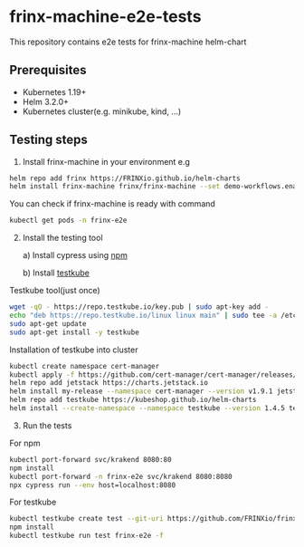 # frinx-machine-e2e-tests

This repository contains e2e tests for frinx-machine helm-chart

## Prerequisites
- Kubernetes 1.19+
- Helm 3.2.0+
- Kubernetes cluster(e.g. minikube, kind, ...)

## Testing steps

1. Install frinx-machine in your environment e.g
```bash
helm repo add frinx https://FRINXio.github.io/helm-charts
helm install frinx-machine frinx/frinx-machine --set demo-workflows.enabled=true -n frinx-e2e --create-namespace
```
You can check if frinx-machine is ready with command
```bash
kubectl get pods -n frinx-e2e
```
2. Install the testing tool

    a) Install cypress using [npm](https://docs.cypress.io/guides/getting-started/installing-cypress#Direct-download)

    b) Install [testkube](https://kubeshop.github.io/testkube/installing/)

Testkube tool(just once)
```bash
wget -qO - https://repo.testkube.io/key.pub | sudo apt-key add -
echo "deb https://repo.testkube.io/linux linux main" | sudo tee -a /etc/apt/sources.list
sudo apt-get update
sudo apt-get install -y testkube
```
Installation of testkube into cluster
```bash
kubectl create namespace cert-manager
kubectl apply -f https://github.com/cert-manager/cert-manager/releases/download/v1.9.1/cert-manager.crds.yaml
helm repo add jetstack https://charts.jetstack.io
helm install my-release --namespace cert-manager --version v1.9.1 jetstack/cert-manager
helm repo add testkube https://kubeshop.github.io/helm-charts
helm install --create-namespace --namespace testkube --version 1.4.5 testkube testkube/testkube
```

3. Run the tests

For npm
```bash
kubectl port-forward svc/krakend 8080:80
npm install
kubectl port-forward -n frinx-e2e svc/krakend 8080:8080
npx cypress run --env host=localhost:8080
```

For testkube
```bash
kubectl testkube create test --git-uri https://github.com/FRINXio/frinx-machine-e2e-tests.git --git-branch main --name frinx-e2e --type cypress/project
npm install
kubectl testkube run test frinx-e2e -f
```
